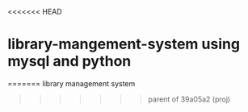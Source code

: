 <<<<<<< HEAD
# library-mangement-system using mysql and python
=======
library management system
>>>>>>> parent of 39a05a2 (proj)
